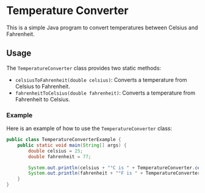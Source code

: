 # Temperature Converter

This is a simple Java program to convert temperatures between Celsius and Fahrenheit.

## Usage

The `TemperatureConverter` class provides two static methods:

- `celsiusToFahrenheit(double celsius)`: Converts a temperature from Celsius to Fahrenheit.
- `fahrenheitToCelsius(double fahrenheit)`: Converts a temperature from Fahrenheit to Celsius.

### Example

Here is an example of how to use the `TemperatureConverter` class:

```java
public class TemperatureConverterExample {
    public static void main(String[] args) {
        double celsius = 25;
        double fahrenheit = 77;

        System.out.println(celsius + "°C is " + TemperatureConverter.celsiusToFahrenheit(celsius) + "°F");
        System.out.println(fahrenheit + "°F is " + TemperatureConverter.fahrenheitToCelsius(fahrenheit) + "°C");
    }
}

